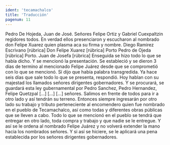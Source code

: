 ```yaml
---
ident: 'tecamachalco'
title: 'Traducción'
pagenum: 11
---
```

Pedro De Hojeda, Juan de José. Señores Felipe Ortiz y Gabriel Cuexpaltzin regidores todos. En verdad ellos presenciaron y escucharon al nombrado don Felipe Xuarez quien plasma aca su firma y nombre.
Diego Ramirez
Escrivano
[rúbrica]
Don Felipe Xuarez
[rúbrica]
 Porto Pedro de Ojeda
[rúbrica]
 Porto. Juan de Josefa
[rúbrica]
Enseguida se hizo todo lo que se había dicho. Y se mencionó la presentación. Se estableció y se dieron 3 días de termino al mencionado Felipe Juárez desde que se comprometió con lo que se mencionó. Sí dijo que había palabra transgredida. Ya hace seis días que sale todo lo que se presenta, respondió. Hoy hablan con su majestad los llamados señores dirigentes gobernadores. Y se procurará, se guardará esta ley gubernamental por Pedro Sanchez, Pedro Hernandez, Felipe Quetzpal […] […] […] señores. Salimos en frente de todos para ir a otro lado y así tendrán su terreno. Entonces siempre ingresarán por otro lado su trabajo y tributo perteneciente al encomendero quien fue nombrado en el pueblo de Tecamachalco, así como todas y diferentes obras públicas que se lleven a cabo. Todo lo que se mencionó en el pueblo se tendrá que entregar en otro lado, toda compra y trabajo y que nadie se le entregue. Y así se le ordena al nombrado Felipe Juárez y no volverá extender la mano hacia los nombrados señores. Y si así se hiciere, se le aplicará una pena establecida por los señores dirigentes gobernadores.

